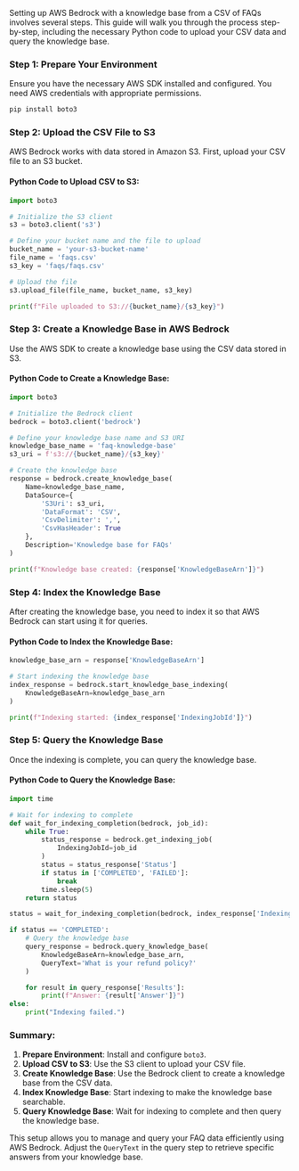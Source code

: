 Setting up AWS Bedrock with a knowledge base from a CSV of FAQs involves several steps. This guide will walk you through the process step-by-step, including the necessary Python code to upload your CSV data and query the knowledge base.

### Step 1: Prepare Your Environment
Ensure you have the necessary AWS SDK installed and configured. You need AWS credentials with appropriate permissions.

```bash
pip install boto3
```

### Step 2: Upload the CSV File to S3
AWS Bedrock works with data stored in Amazon S3. First, upload your CSV file to an S3 bucket.

#### Python Code to Upload CSV to S3:
```python
import boto3

# Initialize the S3 client
s3 = boto3.client('s3')

# Define your bucket name and the file to upload
bucket_name = 'your-s3-bucket-name'
file_name = 'faqs.csv'
s3_key = 'faqs/faqs.csv'

# Upload the file
s3.upload_file(file_name, bucket_name, s3_key)

print(f"File uploaded to S3://{bucket_name}/{s3_key}")
```

### Step 3: Create a Knowledge Base in AWS Bedrock
Use the AWS SDK to create a knowledge base using the CSV data stored in S3.

#### Python Code to Create a Knowledge Base:
```python
import boto3

# Initialize the Bedrock client
bedrock = boto3.client('bedrock')

# Define your knowledge base name and S3 URI
knowledge_base_name = 'faq-knowledge-base'
s3_uri = f's3://{bucket_name}/{s3_key}'

# Create the knowledge base
response = bedrock.create_knowledge_base(
    Name=knowledge_base_name,
    DataSource={
        'S3Uri': s3_uri,
        'DataFormat': 'CSV',
        'CsvDelimiter': ',',
        'CsvHasHeader': True
    },
    Description='Knowledge base for FAQs'
)

print(f"Knowledge base created: {response['KnowledgeBaseArn']}")
```

### Step 4: Index the Knowledge Base
After creating the knowledge base, you need to index it so that AWS Bedrock can start using it for queries.

#### Python Code to Index the Knowledge Base:
```python
knowledge_base_arn = response['KnowledgeBaseArn']

# Start indexing the knowledge base
index_response = bedrock.start_knowledge_base_indexing(
    KnowledgeBaseArn=knowledge_base_arn
)

print(f"Indexing started: {index_response['IndexingJobId']}")
```

### Step 5: Query the Knowledge Base
Once the indexing is complete, you can query the knowledge base.

#### Python Code to Query the Knowledge Base:
```python
import time

# Wait for indexing to complete
def wait_for_indexing_completion(bedrock, job_id):
    while True:
        status_response = bedrock.get_indexing_job(
            IndexingJobId=job_id
        )
        status = status_response['Status']
        if status in ['COMPLETED', 'FAILED']:
            break
        time.sleep(5)
    return status

status = wait_for_indexing_completion(bedrock, index_response['IndexingJobId'])

if status == 'COMPLETED':
    # Query the knowledge base
    query_response = bedrock.query_knowledge_base(
        KnowledgeBaseArn=knowledge_base_arn,
        QueryText='What is your refund policy?'
    )

    for result in query_response['Results']:
        print(f"Answer: {result['Answer']}")
else:
    print("Indexing failed.")
```

### Summary:
1. **Prepare Environment**: Install and configure `boto3`.
2. **Upload CSV to S3**: Use the S3 client to upload your CSV file.
3. **Create Knowledge Base**: Use the Bedrock client to create a knowledge base from the CSV data.
4. **Index Knowledge Base**: Start indexing to make the knowledge base searchable.
5. **Query Knowledge Base**: Wait for indexing to complete and then query the knowledge base.

This setup allows you to manage and query your FAQ data efficiently using AWS Bedrock. Adjust the `QueryText` in the query step to retrieve specific answers from your knowledge base.